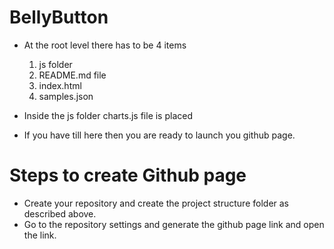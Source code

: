 # BellyButton
- At the root level there has to be 4 items
  1. js folder
  2. README.md file
  3. index.html
  4. samples.json
 
- Inside the js folder charts.js file is placed
- If you have till here then you are ready to launch you github page.

 # Steps to create Github page
 - Create your repository and create the project structure folder as described above.
 - Go to the repository settings and generate the github page link and open the link.
